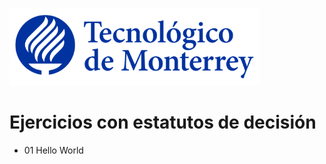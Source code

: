 ![Tec de Monterrey](images/logotecmty.png)
# Ejercicios con estatutos de decisión

- 01 Hello World
